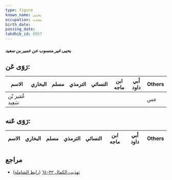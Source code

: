 ```yaml
---
type: figure
known_name: يحيى
occupation: محدث
birth_date:
passing_date:
tahdhib_id: 6957
---
```

##### يحيى غير منسوب عن عمير بن سعيد

## رَوَى عَن:
| الاسم             | البخاري | مسلم | الترمذي | النسائي | ابن ماجه | أبي داود | Others |
| ----------------- | ------- | ---- | ------- | ------- | -------- | -------- | ------ |
| عُمَير بْن سَعِيد |         |      |         |         |          |          | عس     |
## رَوَى عَنه:
| الاسم | البخاري | مسلم | الترمذي | النسائي | ابن ماجه | أبي داود | Others |
| ----- | ------- | ---- | ------- | ------- | -------- | -------- | ------ |
## مراجع
- [تهذيب الكمال ٣٢-٦٤](obsidian://open?vault=Tahdhib-al-Kamal&file=Figures/٦٩٥٧-يحيى%20غير%20منسوب%20عن%20عمير%20بن%20سعيد) ([رابط الشاملة](https://shamela.ws/book/3722/17178))